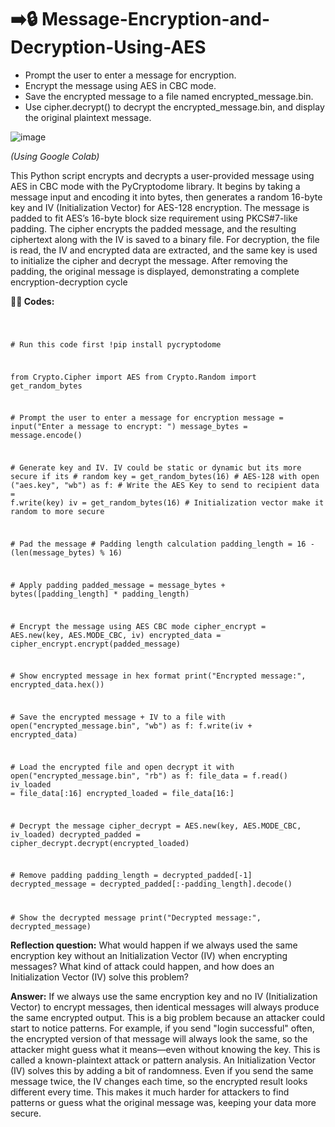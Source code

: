 # ➡️🔒 Message-Encryption-and-Decryption-Using-AES

- Prompt the user to enter a message for encryption.
- Encrypt the message using AES in CBC mode.
- Save the encrypted message to a file named encrypted_message.bin.
- Use cipher.decrypt() to decrypt the encrypted_message.bin, and display the original
plaintext message.

![image](https://github.com/user-attachments/assets/13880895-b1b0-4777-b340-91b6290ad0e2)

<i> (Using Google Colab) </i><br>

This Python script encrypts and decrypts a user-provided message using AES in CBC
mode with the PyCryptodome library. It begins by taking a message input and encoding it
into bytes, then generates a random 16-byte key and IV (Initialization Vector) for AES-128
encryption. The message is padded to fit AES’s 16-byte block size requirement using
PKCS#7-like padding. The cipher encrypts the padded message, and the resulting
ciphertext along with the IV is saved to a binary file. For decryption, the file is read, the IV
and encrypted data are extracted, and the same key is used to initialize the cipher and
decrypt the message. After removing the padding, the original message is displayed,
demonstrating a complete encryption-decryption cycle</br>

<b>👨‍💻 Codes:</b>

<div class="code-cell"><code>
  
\# Run this code first
!pip install pycryptodome

from Crypto.Cipher import AES
from Crypto.Random import get_random_bytes

\# Prompt the user to enter a message for encryption
message = input("Enter a message to encrypt: ")
message_bytes = message.encode()

\# Generate key and IV. IV could be static or dynamic but its more secure if its
\# random
key = get_random_bytes(16)  # AES-128
with open ("aes.key", "wb") as f: # Write the AES Key to send to recipient
    data = f.write(key)
iv = get_random_bytes(16)   # Initialization vector make it random to more secure

\# Pad the message
\# Padding length calculation
padding_length = 16 - (len(message_bytes) % 16)

\# Apply padding
padded_message = message_bytes + bytes([padding_length] * padding_length)

\# Encrypt the message using AES CBC mode
cipher_encrypt = AES.new(key, AES.MODE_CBC, iv)
encrypted_data = cipher_encrypt.encrypt(padded_message)

\# Show encrypted message in hex format
print("Encrypted message:", encrypted_data.hex())

\# Save the encrypted message + IV to a file
with open("encrypted_message.bin", "wb") as f:
    f.write(iv + encrypted_data)

\# Load the encrypted file and open decrypt it
with open("encrypted_message.bin", "rb") as f:
    file_data = f.read()
    iv_loaded = file_data[:16]
    encrypted_loaded = file_data[16:]

\# Decrypt the message
cipher_decrypt = AES.new(key, AES.MODE_CBC, iv_loaded)
decrypted_padded = cipher_decrypt.decrypt(encrypted_loaded)

\# Remove padding
padding_length = decrypted_padded[-1]
decrypted_message = decrypted_padded[:-padding_length].decode()

\# Show the decrypted message
print("Decrypted message:", decrypted_message) </code>
</div>

<b>Reflection question:</b> What would happen if we always used the same encryption key
without an Initialization Vector (IV) when encrypting messages? What kind of attack could
happen, and how does an Initialization Vector (IV) solve this problem? </b>

<b>Answer:</b> If we always use the same encryption key and no IV (Initialization Vector) to
encrypt messages, then identical messages will always produce the same encrypted
output. This is a big problem because an attacker could start to notice patterns. For
example, if you send "login successful" often, the encrypted version of that message will
always look the same, so the attacker might guess what it means—even without knowing
the key. This is called a known-plaintext attack or pattern analysis.
An Initialization Vector (IV) solves this by adding a bit of randomness. Even if you send
the same message twice, the IV changes each time, so the encrypted result looks
different every time. This makes it much harder for attackers to find patterns or guess
what the original message was, keeping your data more secure.


